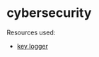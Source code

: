 # cybersecurity

Resources used:
<ul>
<li><a href="https://www.youtube.com/watch?v=TbMKwl11itQ">key logger</a></li>
</ul>
